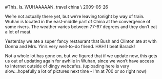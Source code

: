 <!-- layout: post
categories:
- travel
- china
title: This. Is. WUHAAAAAN.
-->
#This. Is. WUHAAAAAN.
<tag>travel</tag> <tag>china</tag> \\ 2009-06-26

We’re not actually there yet, but we’re leaving tonight by way of train. Wuhan is located in the east-middle part of China at the convergence of some rivers. The weather varies between 77-97 degrees and they don’t eat a lot of meat.

Yesterday we ate a super fancy restaurant that Bush and Clinton ate at with Donna and Mrs. Yin’s very well-to-do friend. HAH! I beat Barack!

Not a whole lot has gone on, but we figured that if we update now, this gets us out of updating again for awhile in Wuhan, since we won’t have access to Internet outside of dingy webcafes. (uploading here is very slow...hopefully a lot of pictures next time - I'm at 700 or so right now)

